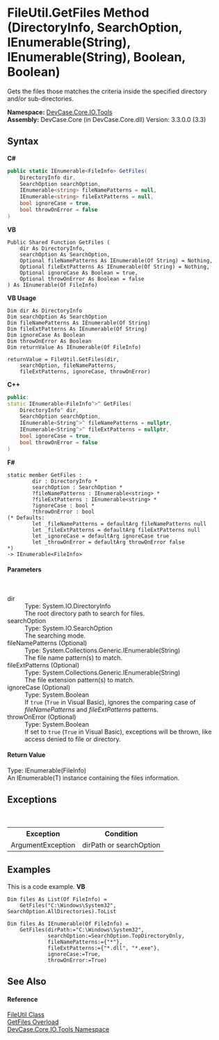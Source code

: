 # FileUtil.GetFiles Method (DirectoryInfo, SearchOption, IEnumerable(String), IEnumerable(String), Boolean, Boolean)
 

Gets the files those matches the criteria inside the specified directory and/or sub-directories.

**Namespace:**&nbsp;<a href="N_DevCase_Core_IO_Tools">DevCase.Core.IO.Tools</a><br />**Assembly:**&nbsp;DevCase.Core (in DevCase.Core.dll) Version: 3.3.0.0 (3.3)

## Syntax

**C#**<br />
``` C#
public static IEnumerable<FileInfo> GetFiles(
	DirectoryInfo dir,
	SearchOption searchOption,
	IEnumerable<string> fileNamePatterns = null,
	IEnumerable<string> fileExtPatterns = null,
	bool ignoreCase = true,
	bool throwOnError = false
)
```

**VB**<br />
``` VB
Public Shared Function GetFiles ( 
	dir As DirectoryInfo,
	searchOption As SearchOption,
	Optional fileNamePatterns As IEnumerable(Of String) = Nothing,
	Optional fileExtPatterns As IEnumerable(Of String) = Nothing,
	Optional ignoreCase As Boolean = true,
	Optional throwOnError As Boolean = false
) As IEnumerable(Of FileInfo)
```

**VB Usage**<br />
``` VB Usage
Dim dir As DirectoryInfo
Dim searchOption As SearchOption
Dim fileNamePatterns As IEnumerable(Of String)
Dim fileExtPatterns As IEnumerable(Of String)
Dim ignoreCase As Boolean
Dim throwOnError As Boolean
Dim returnValue As IEnumerable(Of FileInfo)

returnValue = FileUtil.GetFiles(dir, 
	searchOption, fileNamePatterns, 
	fileExtPatterns, ignoreCase, throwOnError)
```

**C++**<br />
``` C++
public:
static IEnumerable<FileInfo^>^ GetFiles(
	DirectoryInfo^ dir, 
	SearchOption searchOption, 
	IEnumerable<String^>^ fileNamePatterns = nullptr, 
	IEnumerable<String^>^ fileExtPatterns = nullptr, 
	bool ignoreCase = true, 
	bool throwOnError = false
)
```

**F#**<br />
``` F#
static member GetFiles : 
        dir : DirectoryInfo * 
        searchOption : SearchOption * 
        ?fileNamePatterns : IEnumerable<string> * 
        ?fileExtPatterns : IEnumerable<string> * 
        ?ignoreCase : bool * 
        ?throwOnError : bool 
(* Defaults:
        let _fileNamePatterns = defaultArg fileNamePatterns null
        let _fileExtPatterns = defaultArg fileExtPatterns null
        let _ignoreCase = defaultArg ignoreCase true
        let _throwOnError = defaultArg throwOnError false
*)
-> IEnumerable<FileInfo> 

```


#### Parameters
&nbsp;<dl><dt>dir</dt><dd>Type: System.IO.DirectoryInfo<br />The root directory path to search for files.</dd><dt>searchOption</dt><dd>Type: System.IO.SearchOption<br />The searching mode.</dd><dt>fileNamePatterns (Optional)</dt><dd>Type: System.Collections.Generic.IEnumerable(String)<br />The file name pattern(s) to match.</dd><dt>fileExtPatterns (Optional)</dt><dd>Type: System.Collections.Generic.IEnumerable(String)<br />The file extension pattern(s) to match.</dd><dt>ignoreCase (Optional)</dt><dd>Type: System.Boolean<br />If `true` (`True` in Visual Basic), ignores the comparing case of *fileNamePatterns* and *fileExtPatterns* patterns.</dd><dt>throwOnError (Optional)</dt><dd>Type: System.Boolean<br />If set to `true` (`True` in Visual Basic), exceptions will be thrown, like access denied to file or directory.</dd></dl>

#### Return Value
Type: IEnumerable(FileInfo)<br />An IEnumerable(T) instance containing the files information.

## Exceptions
&nbsp;<table><tr><th>Exception</th><th>Condition</th></tr><tr><td>ArgumentException</td><td>dirPath or searchOption</td></tr></table>

## Examples
This is a code example. 
**VB**<br />
``` VB
Dim files As List(Of FileInfo) =
    GetFiles("C:\Windows\System32", SearchOption.AllDirectories).ToList

Dim files As IEnumerable(Of FileInfo) =
    GetFiles(dirPath:="C:\Windows\System32",
             searchOption:=SearchOption.TopDirectoryOnly,
             fileNamePatterns:={"*"},
             fileExtPatterns:={"*.dll", "*.exe"},
             ignoreCase:=True,
             throwOnError:=True)
```


## See Also


#### Reference
<a href="T_DevCase_Core_IO_Tools_FileUtil">FileUtil Class</a><br /><a href="Overload_DevCase_Core_IO_Tools_FileUtil_GetFiles">GetFiles Overload</a><br /><a href="N_DevCase_Core_IO_Tools">DevCase.Core.IO.Tools Namespace</a><br />